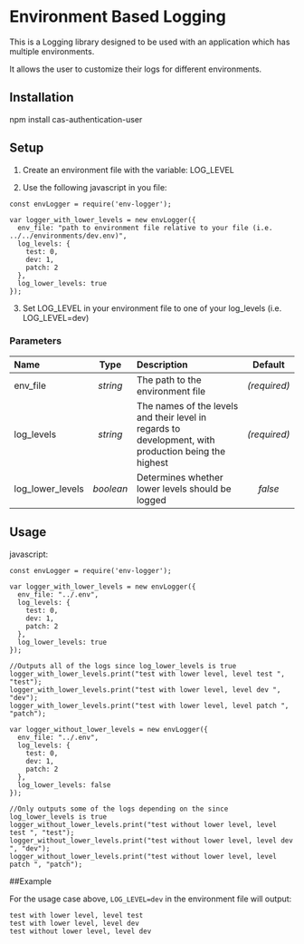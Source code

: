 # Environment Based Logging

This is a Logging library designed to be used with an application which has multiple environments.

It allows the user to customize their logs for different environments.

## Installation

npm install cas-authentication-user

## Setup

1. Create an environment file with the variable: LOG_LEVEL

2. Use the following javascript in you file:
```
const envLogger = require('env-logger');

var logger_with_lower_levels = new envLogger({
  env_file: "path to environment file relative to your file (i.e. ../../environments/dev.env)",
  log_levels: {
    test: 0,
    dev: 1,
    patch: 2
  },
  log_lower_levels: true
});
```

3. Set LOG_LEVEL in your environment file to one of your log_levels (i.e. LOG_LEVEL=dev)

### Parameters

| Name | Type | Description | Default |
|:-----|:----:|:------------|:-------:|
| env_file | _string_ | The path to the environment file | _(required)_ |
| log_levels | _string_ | The names of the levels and their level in regards to development, with production being the highest | _(required)_ |
| log_lower_levels | _boolean_ | Determines whether lower levels should be logged | _false_ |

## Usage

javascript:
```
const envLogger = require('env-logger');

var logger_with_lower_levels = new envLogger({
  env_file: "../.env",
  log_levels: {
    test: 0,
    dev: 1,
    patch: 2
  },
  log_lower_levels: true
});

//Outputs all of the logs since log_lower_levels is true
logger_with_lower_levels.print("test with lower level, level test ", "test");
logger_with_lower_levels.print("test with lower level, level dev ", "dev");
logger_with_lower_levels.print("test with lower level, level patch ", "patch");

var logger_without_lower_levels = new envLogger({
  env_file: "../.env",
  log_levels: {
    test: 0,
    dev: 1,
    patch: 2
  },
  log_lower_levels: false
});

//Only outputs some of the logs depending on the since log_lower_levels is true
logger_without_lower_levels.print("test without lower level, level test ", "test");
logger_without_lower_levels.print("test without lower level, level dev ", "dev");
logger_without_lower_levels.print("test without lower level, level patch ", "patch");
```

##Example

For the usage case above, `LOG_LEVEL=dev` in the environment file will output:
```
test with lower level, level test
test with lower level, level dev
test without lower level, level dev
```
